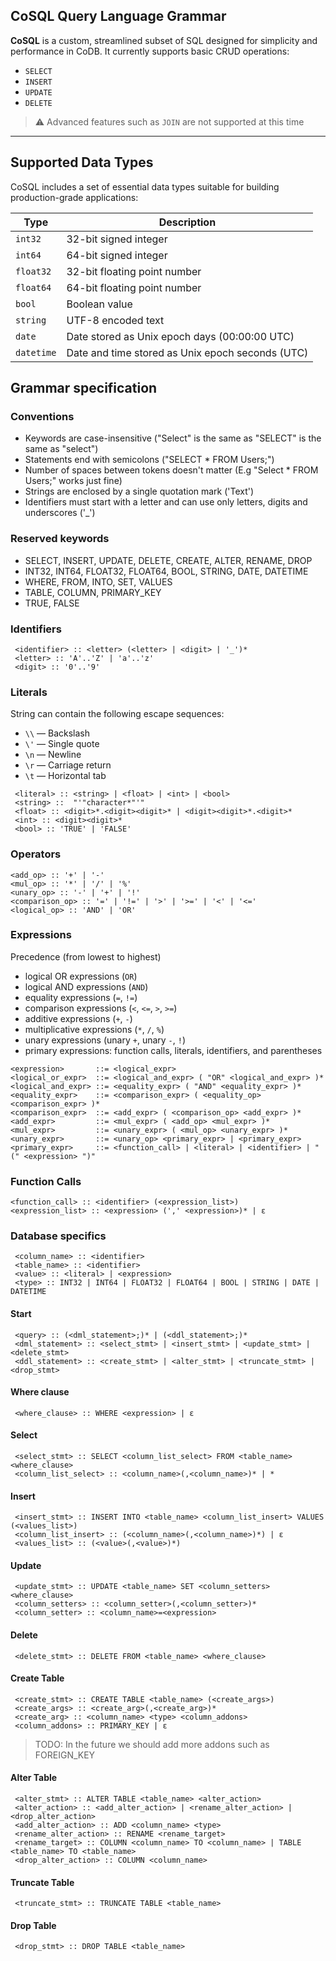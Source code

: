﻿## CoSQL Query Language Grammar

**CoSQL** is a custom, streamlined subset of SQL designed for simplicity and performance in CoDB. It currently supports basic CRUD operations:

- `SELECT`
- `INSERT`
- `UPDATE`
- `DELETE`

> ⚠️ Advanced features such as `JOIN` are not supported at this time

---

## Supported Data Types

CoSQL includes a set of essential data types suitable for building production-grade applications:

| Type       | Description                                      |
| ---------- | ------------------------------------------------ |
| `int32`    | 32-bit signed integer                            |
| `int64`    | 64-bit signed integer                            |
| `float32`  | 32-bit floating point number                     |
| `float64`  | 64-bit floating point number                     |
| `bool`     | Boolean value                                    |
| `string`   | UTF-8 encoded text                               |
| `date`     | Date stored as Unix epoch days (00:00:00 UTC)    |
| `datetime` | Date and time stored as Unix epoch seconds (UTC) |

## Grammar specification

### Conventions

- Keywords are case-insensitive ("Select" is the same as "SELECT" is the same as "select")
- Statements end with semicolons ("SELECT \* FROM Users;")
- Number of spaces between tokens doesn't matter (E.g "Select \* FROM Users;" works just fine)
- Strings are enclosed by a single quotation mark ('Text')
- Identifiers must start with a letter and can use only letters, digits and underscores ('\_')

### Reserved keywords

- SELECT, INSERT, UPDATE, DELETE, CREATE, ALTER, RENAME, DROP
- INT32, INT64, FLOAT32, FLOAT64, BOOL, STRING, DATE, DATETIME
- WHERE, FROM, INTO, SET, VALUES
- TABLE, COLUMN, PRIMARY_KEY
- TRUE, FALSE

### Identifiers

```
 <identifier> :: <letter> (<letter> | <digit> | '_')*
 <letter> :: 'A'..'Z' | 'a'..'z'
 <digit> :: '0'..'9'
```

### Literals

String can contain the following escape sequences:

- `\\` — Backslash
- `\'` — Single quote
- `\n` — Newline
- `\r` — Carriage return
- `\t` — Horizontal tab

```
 <literal> :: <string> | <float> | <int> | <bool>
 <string> ::  "'"character*"'"
 <float> :: <digit>*.<digit><digit>* | <digit><digit>*.<digit>*
 <int> :: <digit><digit>*
 <bool> :: 'TRUE' | 'FALSE'
```

### Operators

```
<add_op> :: '+' | '-'
<mul_op> :: '*' | '/' | '%'
<unary_op> :: '-' | '+' | '!'
<comparison_op> :: '=' | '!=' | '>' | '>=' | '<' | '<='
<logical_op> :: 'AND' | 'OR'
```

### Expressions

Precedence (from lowest to highest)

- logical OR expressions (`OR`)
- logical AND expressions (`AND`)
- equality expressions (`=`, `!=`)
- comparison expressions (`<`, `<=`, `>`, `>=`)
- additive expressions (`+`, `-`)
- multiplicative expressions (`*`, `/`, `%`)
- unary expressions (unary `+`, unary `-`, `!`)
- primary expressions: function calls, literals, identifiers, and parentheses

```
<expression>       ::= <logical_expr>
<logical_or_expr>  ::= <logical_and_expr> ( "OR" <logical_and_expr> )*
<logical_and_expr> ::= <equality_expr> ( "AND" <equality_expr> )*
<equality_expr>    ::= <comparison_expr> ( <equality_op> <comparison_expr> )*
<comparison_expr>  ::= <add_expr> ( <comparison_op> <add_expr> )*
<add_expr>         ::= <mul_expr> ( <add_op> <mul_expr> )*
<mul_expr>         ::= <unary_expr> ( <mul_op> <unary_expr> )*
<unary_expr>       ::= <unary_op> <primary_expr> | <primary_expr>
<primary_expr>     ::= <function_call> | <literal> | <identifier> | "(" <expression> ")"
```

### Function Calls

```
<function_call> :: <identifier> (<expression_list>)
<expression_list> :: <expression> (',' <expression>)* | ε
```

### Database specifics

```
 <column_name> :: <identifier>
 <table_name> :: <identifier>
 <value> :: <literal> | <expression>
 <type> :: INT32 | INT64 | FLOAT32 | FLOAT64 | BOOL | STRING | DATE | DATETIME
```

#### Start

```
 <query> :: (<dml_statement>;)* | (<ddl_statement>;)*
 <dml_statement> :: <select_stmt> | <insert_stmt> | <update_stmt> | <delete_stmt>
 <ddl_statement> :: <create_stmt> | <alter_stmt> | <truncate_stmt> | <drop_stmt>
```

#### Where clause

```
 <where_clause> :: WHERE <expression> | ε
```

#### Select

```
 <select_stmt> :: SELECT <column_list_select> FROM <table_name> <where_clause>
 <column_list_select> :: <column_name>(,<column_name>)* | *
```

#### Insert

```
 <insert_stmt> :: INSERT INTO <table_name> <column_list_insert> VALUES (<values_list>)
 <column_list_insert> :: (<column_name>(,<column_name>)*) | ε
 <values_list> :: (<value>(,<value>)*)
```

#### Update

```
 <update_stmt> :: UPDATE <table_name> SET <column_setters> <where_clause>
 <column_setters> :: <column_setter>(,<column_setter>)*
 <column_setter> :: <column_name>=<expression>
```

#### Delete

```
 <delete_stmt> :: DELETE FROM <table_name> <where_clause>
```

#### Create Table

```
 <create_stmt> :: CREATE TABLE <table_name> (<create_args>)
 <create_args> :: <create_arg>(,<create_arg>)*
 <create_arg> :: <column_name> <type> <column_addons>
 <column_addons> :: PRIMARY_KEY | ε
```

> TODO: In the future we should add more addons such as FOREIGN_KEY

#### Alter Table

```
 <alter_stmt> :: ALTER TABLE <table_name> <alter_action>
 <alter_action> :: <add_alter_action> | <rename_alter_action> | <drop_alter_action>
 <add_alter_action> :: ADD <column_name> <type>
 <rename_alter_action> :: RENAME <rename_target>
 <rename_target> :: COLUMN <column_name> TO <column_name> | TABLE <table_name> TO <table_name>
 <drop_alter_action> :: COLUMN <column_name>
```

#### Truncate Table

```
 <truncate_stmt> :: TRUNCATE TABLE <table_name>
```

#### Drop Table

```
 <drop_stmt> :: DROP TABLE <table_name>
```
